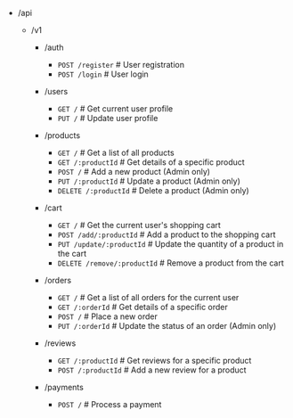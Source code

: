 -   /api

    -   /v1

        -   /auth

            -   `POST /register` # User registration
            -   `POST /login` # User login

        -   /users

            -   `GET /` # Get current user profile
            -   `PUT /` # Update user profile

        -   /products

            -   `GET /` # Get a list of all products
            -   `GET /:productId` # Get details of a specific product
            -   `POST /` # Add a new product (Admin only)
            -   `PUT /:productId` # Update a product (Admin only)
            -   `DELETE /:productId` # Delete a product (Admin only)

        -   /cart

            -   `GET /` # Get the current user's shopping cart
            -   `POST /add/:productId` # Add a product to the shopping cart
            -   `PUT /update/:productId` # Update the quantity of a product in the cart
            -   `DELETE /remove/:productId` # Remove a product from the cart

        -   /orders

            -   `GET /` # Get a list of all orders for the current user
            -   `GET /:orderId` # Get details of a specific order
            -   `POST /` # Place a new order
            -   `PUT /:orderId` # Update the status of an order (Admin only)

        -   /reviews

            -   `GET /:productId` # Get reviews for a specific product
            -   `POST /:productId` # Add a new review for a product

        -   /payments

            -   `POST /` # Process a payment
